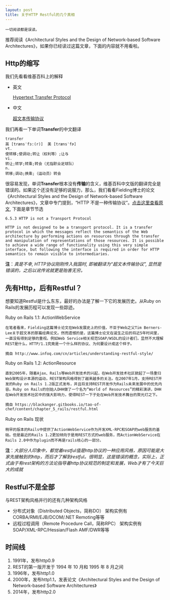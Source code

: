 ```yaml
---
layout: post
title: 关于HTTP Restful的几个真相
---
```


```
一切阅读都是误读。
```
推荐阅读《Architectural Styles and
the Design of Network-based Software Architectures》，如果你已经读过这篇文章，下面的内容就不用看啦。

## Http的缩写
我们先看看维基百科上的解释

* 英文
    
    [Hypertext Transfer Protocol](https://en.wikipedia.org/wiki/Hypertext_Transfer_Protocol) 
    
* 中文

    [超文本传输协议](https://zh.wikipedia.org/wiki/%E8%B6%85%E6%96%87%E6%9C%AC%E4%BC%A0%E8%BE%93%E5%8D%8F%E8%AE%AE)
    

我们再看一下单词**Transfer**的中文翻译

```
transfer
英 [trænsˈfɜ:(r)]  美 [trænsˈfɚ] 
vt.
使转移;使调动;转让（权利等）;让与
vi.
转让;转学;转乘;转会（尤指职业足球队）
n.
转移;调动;换乘;（运动员）转会
```

很容易发现，单词**Transfer**根本没有**传输**的含义，维基百科中文版的翻译完全是错误的。如果这个还没有足够的说服力，那么，我们看看Fielding博士的论文《Architectural Styles and
the Design of Network-based Software Architectures》，文章中专门提到，“HTTP 不是一种传输协议”。[点击这里查看原文](http://www.ics.uci.edu/~fielding/pubs/dissertation/top.htm), 下面是章节节选

```
6.5.3 HTTP is not a Transport Protocol

HTTP is not designed to be a transport protocol. It is a transfer protocol in which the messages reflect the semantics of the Web architecture by performing actions on resources through the transfer and manipulation of representations of those resources. It is possible to achieve a wide range of functionality using this very simple interface, but following the interface is required in order for HTTP semantics to remain visible to intermediaries.

```

**注**：*真是不幸, HTTP协议刚刚传入我国时, 即被翻译为“超文本传输协议”, 显然是错误的，之后以讹传讹就更是贻害无穷。*


## 先有Http，后有Restful？
想要知道Restful是什么东东，最好的办法是了解一下它的发展历史。从Ruby on Rails的发展历程可以发现一些踪迹。

Ruby on Rails 1.1: ActionWebService

```
在笔者看来，Fielding这篇博士论文在Web发展史上的价值，不亚于Web之父Tim Berners-Lee关于超文本的那篇经典论文。然而遗憾的是，这篇博士论文在诞生之后的将近5年时间里，一直没有得到足够的重视。例如Web Service相关规范SOAP/WSDL的设计者们，显然不大理解REST是什么，HTTP/1.1究竟是一个什么样的协议、为何要设计成这个样子。

摘自 http://www.infoq.com/cn/articles/understanding-restful-style/
```


Ruby on Rails 1.2: ActionResource

```
直到2005年，随着Ajax、Rails等Web开发技术的兴起，在Web开发技术社区掀起了一场重归Web架构设计本源的运动，REST架构风格得到了越来越多的关注。在2007年1月，支持REST开发的Ruby on Rails 1.2版正式发布，并且将支持REST开发作为Rails未来发展中的优先内容。Ruby on Rails的创始人DHH做了一个名为“World of Resources”的精彩演讲，DHH在Web开发技术社区中的强大影响力，使得REST一下子处在Web开发技术舞台的聚光灯之下。

摘自 https://blackanger.gitbooks.io/tao-of-chef/content/chapter_5_rails/restful.html
```

Ruby on Rails 现状

```
稍早的版本的Rails中提供了ActionWebService作为开发XML-RPC和SOAP的web服务的基础。但是最近的Rails 1.2更加倾向于是用REST方式的web服务，而ActionWebService在Rails 2.0中作为plugin而不再是rails核心的一部分。
```


**注**：*大部分人印象中，都觉着restful值是http协议的一种应用风格，原因可能是大家先接触到的http，而后才了解到restful。很明显，这是错误的概念，实际上，正式由于有rest架构的方法论指导着http协议规范的制定和发展，Web才有了今天巨大的成就*

## Restful不是全部
与REST架构风格并行的还有几种架构风格

* 分布式对象（Distributed Objects，简称DO） 架构实例有CORBA/RMI/EJB/DCOM/.NET Remoting等等
* 远程过程调用（Remote Procedure Call，简称RPC） 架构实例有SOAP/XML-RPC/Hessian/Flash AMF/DWR等等

## 时间线
1. 1991年，发布http0.9
2. REST的第一版开发于 1994 年 10 月和 1995 年 8 月之间
3. 1996年，发布http1.0
4. 2000年，发布http1.1，发表论文《Architectural Styles and
the Design of Network-based Software Architectures》
5. 2014年，发布http2.0
